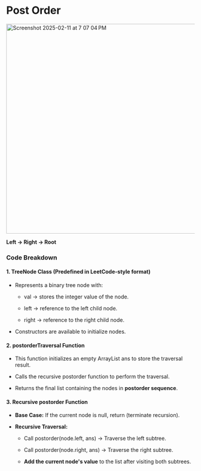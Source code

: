 # Post Order

<img width="560" alt="Screenshot 2025-02-11 at 7 07 04 PM" src="https://github.com/user-attachments/assets/428026dc-ba57-4f78-abcc-df408b30a5a3" />

**Left → Right → Root**

### **Code Breakdown**

#### **1\. TreeNode Class (Predefined in LeetCode-style format)**

*   Represents a binary tree node with:
    
    *   val → stores the integer value of the node.
        
    *   left → reference to the left child node.
        
    *   right → reference to the right child node.
        
*   Constructors are available to initialize nodes.
    

#### **2\. postorderTraversal Function**

*   This function initializes an empty ArrayList ans to store the traversal result.
    
*   Calls the recursive postorder function to perform the traversal.
    
*   Returns the final list containing the nodes in **postorder sequence**.
    

#### **3\. Recursive postorder Function**

*   **Base Case:** If the current node is null, return (terminate recursion).
    
*   **Recursive Traversal:**
    
    *   Call postorder(node.left, ans) → Traverse the left subtree.
        
    *   Call postorder(node.right, ans) → Traverse the right subtree.
        
    *   **Add the current node's value** to the list after visiting both subtrees.
